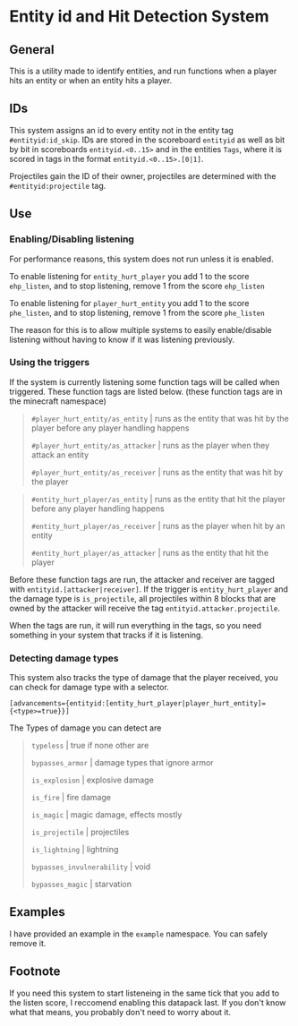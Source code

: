 # Entity id and Hit Detection System

## General 
This is a utility made to identify entities, and run functions when a player hits an entity or when an entity hits a player.

## IDs
This system assigns an id to every entity not in the entity tag `#entityid:id_skip`. IDs are stored in the scoreboard `entityid` as well as bit by bit in scoreboards `entityid.<0..15>` and in the entities `Tags`, where it is scored in tags in the format `entityid.<0..15>.[0|1]`. 

Projectiles gain the ID of their owner, projectiles are determined with the `#entityid:projectile` tag. 

## Use
### Enabling/Disabling listening
For performance reasons, this system does not run unless it is enabled. 

To enable listening for `entity_hurt_player` you add 1 to the score `ehp_listen`, and to stop listening, remove 1 from the score `ehp_listen`

To enable listening for `player_hurt_entity` you add 1 to the score `phe_listen`, and to stop listening, remove 1 from the score `phe_listen`

The reason for this is to allow multiple systems to easily enable/disable listening without having to know if it was listening previously. 

### Using the triggers
If the system is currently listening some function tags will be called when triggered. These function tags are listed below. (these function tags are in the minecraft namespace)

> `#player_hurt_entity/as_entity`	| runs as the entity that was hit by the player before any player handling happens
>
> `#player_hurt_entity/as_attacker`	| runs as the player when they attack an entity
>
> `#player_hurt_entity/as_receiver`	| runs as the entity that was hit by the player

> `#entity_hurt_player/as_entity`	| runs as the entity that hit the player before any player handling happens
>
> `#entity_hurt_player/as_receiver`	| runs as the player when hit by an entity
>
> `#entity_hurt_player/as_attacker`	| runs as the entity that hit the player

Before these function tags are run, the attacker and receiver are tagged with `entityid.[attacker|receiver]`. If the trigger is `entity_hurt_player` and the damage type is `is_projectile`, all projectiles within 8 blocks that are owned by the attacker will receive the tag `entityid.attacker.projectile`.

When the tags are run, it will run everything in the tags, so you need something in your system that tracks if it is listening.

### Detecting damage types
This system also tracks the type of damage that the player received, you can check for damage type with a selector.

`[advancements={entityid:[entity_hurt_player|player_hurt_entity]={<type>=true}}]`

The Types of damage you can detect are 

> `typeless` | true if none other are
>
> `bypasses_armor` | damage types that ignore armor
>
> `is_explosion` | explosive damage
>
> `is_fire` | fire damage
>
> `is_magic` | magic damage, effects mostly
>
> `is_projectile` | projectiles 
>
> `is_lightning` | lightning
>
> `bypasses_invulnerability` | void
>
> `bypasses_magic` | starvation

## Examples
I have provided an example in the `example` namespace. You can safely remove it. 

## Footnote
If you need this system to start listeneing in the same tick that you add to the listen score, I reccomend enabling this datapack last. If you don't know what that means, you probably don't need to worry about it.
